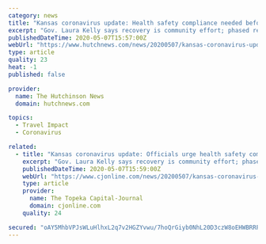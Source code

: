 ```yaml
---
category: news
title: "Kansas coronavirus update: Health safety compliance needed before state eases more restrictions"
excerpt: "Gov. Laura Kelly says recovery is community effort; phased reopening depends on science and data; strict rules planned for hair salons; state braces for"
publishedDateTime: 2020-05-07T15:57:00Z
webUrl: "https://www.hutchnews.com/news/20200507/kansas-coronavirus-update-officials-urge-health-safety-compliance-to-ease-more-restrictions"
type: article
quality: 23
heat: -1
published: false

provider:
  name: The Hutchinson News
  domain: hutchnews.com

topics:
  - Travel Impact
  - Coronavirus

related:
  - title: "Kansas coronavirus update: Officials urge health safety compliance to ease more restrictions"
    excerpt: "Gov. Laura Kelly says recovery is community effort; phased reopening depends on science and data; strict rules planned for hair salons; state braces for"
    publishedDateTime: 2020-05-07T15:59:00Z
    webUrl: "https://www.cjonline.com/news/20200507/kansas-coronavirus-update-officials-urge-health-safety-compliance-to-ease-more-restrictions"
    type: article
    provider:
      name: The Topeka Capital-Journal
      domain: cjonline.com
    quality: 24

secured: "oAY5MhbVPJsWLuHlhxL2q7v2HGZYvwu/7hoQrGiyb0NhL20D3czW8oEHWBRRPJKw6256Od6RfCqSgihFGlC1spqmUXKBQ+pEfso+aIKjD1Y9+0QR7Gj2UT7nYDFcCf4aAN1PGHslGr9GZsd5DUrAtBLhvyL0MZbcbXSvHHpE05WZXHSewqsqFOdR6cnPediNxoQZRMEdZM9aDArTvpWntd2s62cMfgQhC+GYKouypcf39P+U2JO0UQj2CEN+X0XmHtpni7xi9wCPS9TX166kkHnTL851rXYzDWtwQxHLjYFI55VDGUbbmCFTzTLRTooE;5/CEhWdHoYJ7qxPde2zeyg=="
---
```


